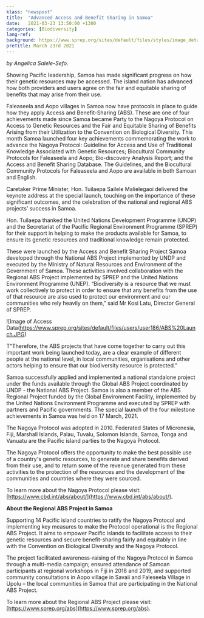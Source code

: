 ```yaml
---
klass: "newspost"
title:  "Advanced Access and Benefit Sharing in Samoa"
date:   2021-03-23 13:50:00 +1300
categories: [Biodiversity]
lang-ref: 
background: https://www.sprep.org/sites/default/files/styles/image_detai_670_400_/public/images/news/Tuilaepa%20ABS%20Launch.JPG?itok=BSM8QW8q
preTitle: March 23rd 2021
---
```

*by Angelica Salele-Sefo.*

Showing Pacific leadership, Samoa has made significant progress on how their genetic resources may be accessed. The island nation has advanced how both providers and users agree on the fair and equitable sharing of benefits that may arise from their use.

Faleaseela and Aopo villages in Samoa now have protocols in place to guide how they apply Access and Benefit-Sharing (ABS).  These are one of four achievements made since Samoa became Party to  the Nagoya Protocol on Access to Genetic Resources and the Fair and Equitable Sharing of Benefits Arising from their Utilization to the Convention on Biological Diversity.  This month Samoa launched four key achievements commemorating the work to advance the Nagoya Protocol: Guideline for Access and Use of Traditional Knowledge Associated with Genetic Resources; Biocultural Community Protocols for Faleaseela and Aopo; Bio-discovery Analysis Report; and the Access and Benefit Sharing Database.  The Guidelines, and the Biocultural Community Protocols for Faleaseela and Aopo are available in both Samoan and English.

Caretaker Prime Minister, Hon. Tuilaepa Sailele Malielegaoi delivered the keynote address at the special launch, touching on the importance of these significant outcomes, and the celebration of the national and regional ABS projects’ success in Samoa.

Hon. Tuilaepa thanked the United Nations Development Programme (UNDP) and the Secretariat of the Pacific Regional Environment Programme (SPREP) for their support in helping to make the products available for Samoa, to ensure its genetic resources and traditional knowledge remain protected.

These were launched by the Access and Benefit Sharing Project Samoa developed through the National ABS Project implemented by UNDP and executed by the Ministry of Natural Resources and Environment of the Government of Samoa.  These activities involved collaboration with the Regional ABS Project implemented by SPREP and the United Nations Environment Programme (UNEP). “Biodiversity is a resource that we must work collectively to protect in order to ensure that any benefits from the use of that resource are also used to protect our environment and our communities who rely heavily on them,” said Mr Kosi Latu, Director General of SPREP.

![Image of Access Data(https://www.sprep.org/sites/default/files/users/user186/ABS%20Launch.JPG)

T“Therefore, the ABS projects that have come together to carry out this important work being launched today, are a clear example of different people at the national level, in local communities, organisations and other actors helping to ensure that our biodiversity resource is protected.”

Samoa successfully applied and implemented a national standalone project under the funds available through the Global ABS Project coordinated by UNDP - the National ABS Project.  Samoa is also a member of the ABS Regional Project funded by the Global Environment Facility, implemented by the United Nations Environment Programme and executed by SPREP with partners and Pacific governments.   The special launch of the four milestone achievements in Samoa was held on 17 March, 2021.

The Nagoya Protocol was adopted in 2010. Federated States of Micronesia, Fiji, Marshall Islands, Palau, Tuvalu, Solomon Islands, Samoa, Tonga and Vanuatu are the Pacific island parties to the Nagoya Protocol.

The Nagoya Protocol offers the opportunity to make the best possible use of a country's genetic resources, to generate and share benefits derived from their use, and to return some of the revenue generated from these activities to the protection of the resources and the development of the communities and countries where they were sourced.

To learn more about the Nagoya Protocol please visit: [https://www.cbd.int/abs/about/](https://www.cbd.int/abs/about/).

**About the Regional ABS Project in Samoa**

Supporting 14 Pacific island countries to ratify the Nagoya Protocol and implementing key measures to make the Protocol operational is the Regional ABS Project. It aims to empower Pacific islands to facilitate access to their genetic resources and secure benefit-sharing fairly and equitably in line with the Convention on Biological Diversity and the Nagoya Protocol.

The project facilitated awareness-raising of the Nagoya Protocol in Samoa through a multi-media campaign; ensured attendance of Samoan participants at regional workshops in Fiji in 2018 and 2019, and supported community consultations in Aopo village in Savaii and Faleseela Village in Upolu – the local communities in Samoa that are participating in the National ABS Project.

To learn more about the Regional ABS Project please visit: [https://www.sprep.org/abs](https://www.sprep.org/abs).
